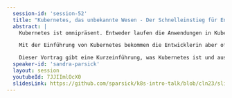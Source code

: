 ```yaml
---
  session-id: 'session-52'
  title: "Kubernetes, das unbekannte Wesen - Der Schnelleinstieg für Entwicklerinnen"
  abstract: |
    Kubernetes ist omnipräsent. Entweder laufen die Anwendungen in Kubernetes oder sollen in Kubernetes laufen. Entwicklerin mögen sich jetzt denken “Aber was hat die Kubernetes-Infrastruktur mit mir als Entwicklerin zu tun?”

    Mit der Einführung von Kubernetes bekommen die Entwicklerin aber oft die Aufgabe, neben dem Anwendungscode jetzt auch noch Deployment-Skripte in Form von Kubernetes Deskriptoren zu schreiben. Dafür brauchen sie ein Grundverständnis der Kubernetes-Komponenten.

    Dieser Vortrag gibt eine Kurzeinführung, was Kubernetes ist und aus welchen Komponenten es besteht. Beim Durchgehen der Kompontenten und Konzepte steht die Sichtweise einer Entwicklerin im Vordergrund. Am Ende nehmen die Zuhörer Good Practices anhand von Beispielen mit nach Hause.
  speaker-id: 'sandra-parsick'
  layout: session
  youtubeId: 7JJIImlOcX0
  slidesLink: https://github.com/sparsick/k8s-intro-talk/blob/cln23/slides/23.11%20-%20Cyberland%20-%20K8s%20das%20unbekannte%20Wesen.pdf
---
```

